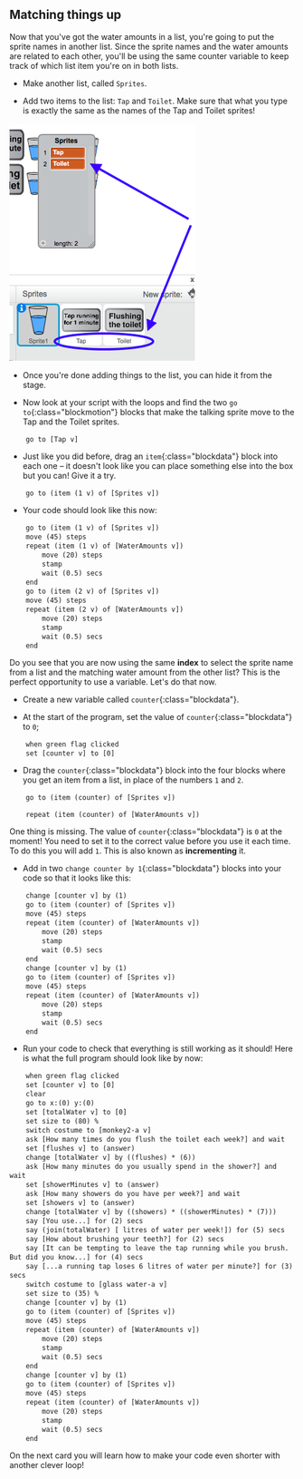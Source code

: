 ## Matching things up

Now that you've got the water amounts in a list, you're going to put the sprite names in another list. Since the sprite names and the water amounts are related to each other, you'll be using the same counter variable to keep track of which list item you're on in both lists.

+ Make another list, called `Sprites`.

+ Add two items to the list: `Tap` and `Toilet`. Make sure that what you type is exactly the same as the names of the Tap and Toilet sprites!

![The list of sprite names](images/list2SpriteNames.png)

+ Once you're done adding things to the list, you can hide it from the stage.

+ Now look at your script with the loops and find the two `go to`{:class="blockmotion"} blocks that make the talking sprite move to the Tap and the Toilet sprites.

```blocks
    go to [Tap v]
```

+ Just like you did before, drag an `item`{:class="blockdata"} block into each one – it doesn't look like you can place something else into the box but you can! Give it a try.

```blocks
    go to (item (1 v) of [Sprites v])
```

+ Your code should look like this now:

```blocks
    go to (item (1 v) of [Sprites v])
    move (45) steps
    repeat (item (1 v) of [WaterAmounts v])
        move (20) steps
        stamp
        wait (0.5) secs
    end
    go to (item (2 v) of [Sprites v])
    move (45) steps
    repeat (item (2 v) of [WaterAmounts v])
        move (20) steps
        stamp
        wait (0.5) secs
    end
```

Do you see that you are now using the same **index** to select the sprite name from a list and the matching water amount from the other list? This is the perfect opportunity to use a variable. Let's do that now.

+ Create a new variable called `counter`{:class="blockdata"}.

+ At the start of the program, set the value of `counter`{:class="blockdata"} to `0`;

```blocks
    when green flag clicked
    set [counter v] to [0]
```

+ Drag the `counter`{:class="blockdata"} block into the four blocks where you get an item from a list, in place of the numbers `1` and `2`.

```blocks
    go to (item (counter) of [Sprites v])
```

```blocks
    repeat (item (counter) of [WaterAmounts v])
```

One thing is missing. The value of `counter`{:class="blockdata"} is `0` at the moment! You need to set it to the correct value before you use it each time. To do this you will add `1`. This is also known as **incrementing** it.

+ Add in two `change counter by 1`{:class="blockdata"} blocks into your code so that it looks like this:

```blocks
    change [counter v] by (1)
    go to (item (counter) of [Sprites v])
    move (45) steps
    repeat (item (counter) of [WaterAmounts v])
        move (20) steps
        stamp
        wait (0.5) secs
    end
    change [counter v] by (1)
    go to (item (counter) of [Sprites v])
    move (45) steps
    repeat (item (counter) of [WaterAmounts v])
        move (20) steps
        stamp
        wait (0.5) secs
    end
```

+ Run your code to check that everything is still working as it should! Here is what the full program should look like by now:

```blocks
    when green flag clicked
    set [counter v] to [0]
    clear
    go to x:(0) y:(0)
    set [totalWater v] to [0]
    set size to (80) %
    switch costume to [monkey2-a v]
    ask [How many times do you flush the toilet each week?] and wait
    set [flushes v] to (answer)
    change [totalWater v] by ((flushes) * (6))
    ask [How many minutes do you usually spend in the shower?] and wait
    set [showerMinutes v] to (answer)
    ask [How many showers do you have per week?] and wait
    set [showers v] to (answer)
    change [totalWater v] by ((showers) * ((showerMinutes) * (7)))
    say [You use...] for (2) secs
    say (join(totalWater) [ litres of water per week!]) for (5) secs
    say [How about brushing your teeth?] for (2) secs
    say [It can be tempting to leave the tap running while you brush. But did you know...] for (4) secs
    say [...a running tap loses 6 litres of water per minute?] for (3) secs
    switch costume to [glass water-a v]
    set size to (35) %
    change [counter v] by (1)
    go to (item (counter) of [Sprites v])
    move (45) steps
    repeat (item (counter) of [WaterAmounts v])
        move (20) steps
        stamp
        wait (0.5) secs
    end
    change [counter v] by (1)
    go to (item (counter) of [Sprites v])
    move (45) steps
    repeat (item (counter) of [WaterAmounts v])
        move (20) steps
        stamp
        wait (0.5) secs
    end
```

On the next card you will learn how to make your code even shorter with another clever loop!